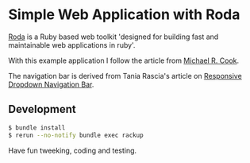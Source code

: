 # Simple Web Application with Roda

[Roda](https://github.com/jeremyevans/roda) is a Ruby based web toolkit 'designed for building fast and maintainable web applications in ruby'.

With this example application I follow the article from [Michael R. Cook](https://mrcook.uk/static-websites-with-roda-framework).

The navigation bar is derived from Tania Rascia's article on [Responsive Dropdown Navigation Bar](https://www.taniarascia.com/responsive-dropdown-navigation-bar/).

## Development
```sh
$ bundle install
$ rerun --no-notify bundle exec rackup
```
Have fun tweeking, coding and testing.

